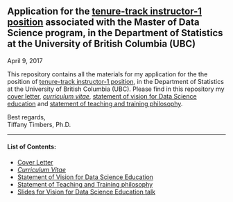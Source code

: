 ## Application for the [tenure-track instructor-1 position](https://www.stat.ubc.ca/mds-instructor-1-position) associated with the Master of Data Science program, in the Department of Statistics at the University of British Columbia (UBC)

April 9, 2017

This repository contains all the materials for my application for the the position of [tenure-track instructor-1 position](https://www.stat.ubc.ca/mds-instructor-1-position), in the Department of Statistics at the University of British Columbia (UBC). Please find in this repository my [cover letter](cover_letter/timbers_cover_letter.md), [*curriculum vitae*](https://github.com/ttimbers/mds-instructor-1-position/blob/master/ds_education_vision/timbers_ds_education_vision.md), [statement of vision for Data Science education](https://github.com/ttimbers/mds-instructor-1-position/blob/master/ds_education_vision/timbers_ds_education_vision.md) and [statement of teaching and training philosophy](https://github.com/ttimbers/mds-instructor-1-position/blob/master/teaching_philosophy/timbers_teaching_training_philosophy.md).

Best regards,</br>
Tiffany Timbers, Ph.D.

---

#### List of Contents:
- [Cover Letter](cover_letter/timbers_cover_letter.md)
- [*Curriculum Vitae*](cv/timbers_cv.md)
- [Statement of Vision for Data Science Education](ds_education_vision/timbers_ds_education_vision.md)
- [Statement of Teaching and Training philosophy](teaching_philosophy/timbers_teaching_training_philosophy.md)
- [Slides for Vision for Data Science Education talk](ds_education_vision/Timbers_ds_ed_vis.pdf)
